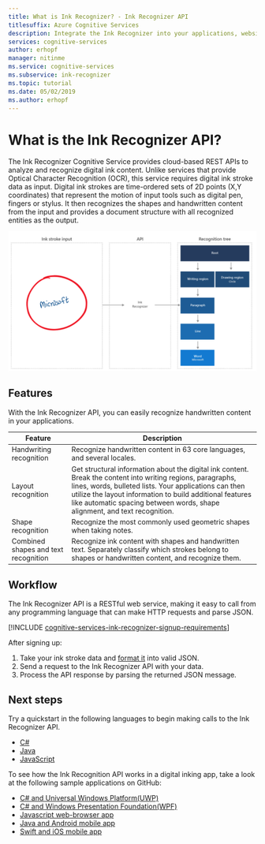 ```yaml
---
title: What is Ink Recognizer? - Ink Recognizer API
titlesuffix: Azure Cognitive Services
description: Integrate the Ink Recognizer into your applications, websites, tools, and other solutions to provide...
services: cognitive-services
author: erhopf
manager: nitinme
ms.service: cognitive-services
ms.subservice: ink-recognizer
ms.topic: tutorial
ms.date: 05/02/2019
ms.author: erhopf
---
```


# What is the Ink Recognizer API?


The Ink Recognizer Cognitive Service provides cloud-based REST APIs to analyze and recognize digital ink content. Unlike services that provide Optical Character Recognition (OCR), this service requires digital ink stroke data as input. Digital ink strokes are time-ordered sets of 2D points (X,Y coordinates) that represent the motion of input tools such as digital pen, fingers or stylus. It then recognizes the shapes and handwritten content from the input and provides a document structure with all recognized entities as the output.


![A flowchart describing sending an ink stroke input to the API](media/ink-recognizer-pen-graph.png)

## Features

With the Ink Recognizer API, you can easily recognize handwritten content in your applications. 

|Feature  |Description  |
|---------|---------|
| Handwriting recognition | Recognize handwritten content in 63 core languages, and several locales. | 
| Layout recognition | Get structural information about the digital ink content. Break the content into writing regions, paragraphs, lines, words, bulleted lists. Your applications can then utilize the layout information to build additional features like automatic spacing between words, shape alignment, and text recognition. |
| Shape recognition | Recognize the most commonly used geometric shapes when taking notes. |
| Combined shapes and text recognition | Recognize ink content with shapes and handwritten text. Separately classify which strokes belong to shapes or handwritten content, and recognize them.|

## Workflow

The Ink Recognizer API is a RESTful web service, making it easy to call from any programming language that can make HTTP requests and parse JSON.

[!INCLUDE [cognitive-services-ink-recognizer-signup-requirements](../../../includes/cognitive-services-ink-recognizer-signup-requirements.md)]

After signing up:

1. Take your ink stroke data and [format it](concepts/recommended-calling-patterns.md#sending-ink-data-to-the-api) into valid JSON.
1. Send a request to the Ink Recognizer API with your data.
1. Process the API response by parsing the returned JSON message.

## Next steps

Try a quickstart in the following languages to begin making calls to the Ink Recognizer API.
* [C#](quickstarts/csharp.md)
* [Java](quickstarts/java.md)
* [JavaScript](quickstarts/csharp.md)

To see how the Ink Recognition API works in a digital inking app, take a look at the following sample applications on GitHub:
* [C# and Universal Windows Platform(UWP)](https://github.com/Azure-Samples/cognitive-services-csharp-ink-recognition)  
* [C# and Windows Presentation Foundation(WPF)](https://github.com/Azure-Samples/cognitive-services-csharp-wpf-ink-recognition)
* [Javascript web-browser app](https://github.com/Azure-Samples/cognitive-services-javascript-ink-recognition)       
* [Java and Android mobile app](https://github.com/Azure-Samples/cognitive-services-java-android-ink-recognition)
* [Swift and iOS mobile app](https://github.com/Azure-Samples/cognitive-services-swift-ios-ink-recognition)
